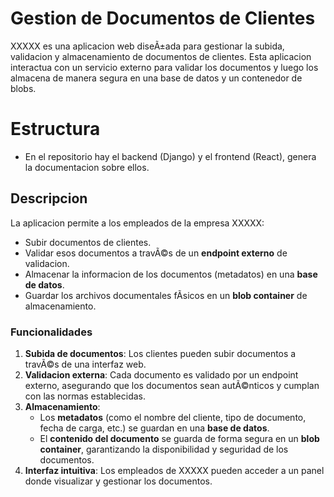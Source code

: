 # Gestion de Documentos de Clientes

XXXXX es una aplicacion web diseÃ±ada para gestionar la subida, validacion y almacenamiento de documentos de clientes. Esta aplicacion interactua con un servicio externo para validar los documentos y luego los almacena de manera segura en una base de datos y un contenedor de blobs.

# Estructura

- En el repositorio hay el backend (Django) y el frontend (React), genera la documentacion sobre ellos.

## Descripcion

La aplicacion permite a los empleados de la empresa XXXXX:

- Subir documentos de clientes.
- Validar esos documentos a travÃ©s de un **endpoint externo** de validacion.
- Almacenar la informacion de los documentos (metadatos) en una **base de datos**.
- Guardar los archivos documentales fÃ­sicos en un **blob container** de almacenamiento.

### Funcionalidades

1. **Subida de documentos**: Los clientes pueden subir documentos a travÃ©s de una interfaz web.
2. **Validacion externa**: Cada documento es validado por un endpoint externo, asegurando que los documentos sean autÃ©nticos y cumplan con las normas establecidas.
3. **Almacenamiento**:
   - Los **metadatos** (como el nombre del cliente, tipo de documento, fecha de carga, etc.) se guardan en una **base de datos**.
   - El **contenido del documento** se guarda de forma segura en un **blob container**, garantizando la disponibilidad y seguridad de los documentos.
4. **Interfaz intuitiva**: Los empleados de XXXXX pueden acceder a un panel donde visualizar y gestionar los documentos.

